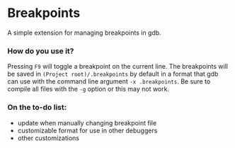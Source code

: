 # Breakpoints
A simple extension for managing breakpoints in gdb.

### How do you use it?

Pressing `F9` will toggle a breakpoint on the current line. The breakpoints will be saved in `(Project root)/.breakpoints` by default in a format that gdb can use with the command line argument `-x .breakpoints`. Be sure to compile all files with the `-g` option or this may not work.

### On the to-do list:

- update when manually changing breakpoint file
- customizable format for use in other debuggers
- other customizations

